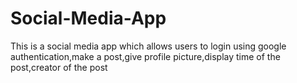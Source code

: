 # Social-Media-App
This is a social media app which allows users to login using google authentication,make a post,give profile picture,display time of the post,creator of the post
